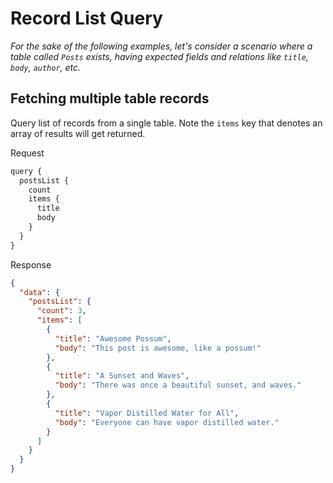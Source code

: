 # Record List Query

*For the sake of the following examples, let's consider a scenario where a table called `Posts` exists, having expected fields and relations like `title`, `body`, `author`, etc.*

## Fetching multiple table records
Query list of records from a single table. Note the `items` key that denotes an array of results will get returned.

<div class="code-sample">
<div>
<label>Request</label>

```javascript
query {
  postsList {
    count
    items {
      title
      body
    }
  }
}
```

</div>
<div>
<label>Response</label>

```json
{
  "data": {
    "postsList": {
      "count": 3,
      "items": [
        {
          "title": "Awesome Possum",
          "body": "This post is awesome, like a possum!"
        },
        {
          "title": "A Sunset and Waves",
          "body": "There was once a beautiful sunset, and waves."
        },
        {
          "title": "Vapor Distilled Water for All",
          "body": "Everyone can have vapor distilled water."
        }
      ]
    }
  }
}
```

</div>
</div>
